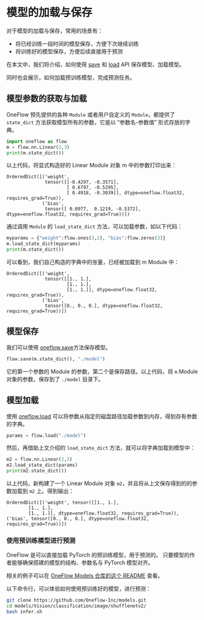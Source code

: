 # 模型的加载与保存

对于模型的加载与保存，常用的场景有：

- 将已经训练一段时间的模型保存，方便下次继续训练
- 将训练好的模型保存，方便后续直接用于预测

在本文中，我们将介绍，如何使用 [save](https://oneflow.readthedocs.io/en/v0.8.1/generated/oneflow.save.html) 和 [load](https://oneflow.readthedocs.io/en/v0.8.1/generated/oneflow.load.html) API 保存模型、加载模型。

同时也会展示，如何加载预训练模型，完成预测任务。

## 模型参数的获取与加载

OneFlow 预先提供的各种 `Module` 或者用户自定义的 `Module`，都提供了 `state_dict` 方法获取模型所有的参数，它是以 “参数名-参数值” 形式存放的字典。

```python
import oneflow as flow
m = flow.nn.Linear(2,3)
print(m.state_dict())
```

以上代码，将显式构造好的 Linear Module 对象 m 中的参数打印出来：

```text
OrderedDict([('weight',
              tensor([[-0.4297, -0.3571],
                      [ 0.6797, -0.5295],
                      [ 0.4918, -0.3039]], dtype=oneflow.float32, requires_grad=True)),
             ('bias',
              tensor([ 0.0977,  0.1219, -0.5372], dtype=oneflow.float32, requires_grad=True))])
```

通过调用 `Module` 的 `load_state_dict` 方法，可以加载参数，如以下代码：

```python
myparams = {"weight":flow.ones(3,2), "bias":flow.zeros(3)}
m.load_state_dict(myparams)
print(m.state_dict())
```

可以看到，我们自己构造的字典中的张量，已经被加载到 m Module 中：

```text
OrderedDict([('weight',
              tensor([[1., 1.],
                      [1., 1.],
                      [1., 1.]], dtype=oneflow.float32, requires_grad=True)),
             ('bias',
              tensor([0., 0., 0.], dtype=oneflow.float32, requires_grad=True))])
```

## 模型保存

我们可以使用 [oneflow.save](https://oneflow.readthedocs.io/en/v0.8.1/generated/oneflow.save.html)方法保存模型。

```python
flow.save(m.state_dict(), "./model")
```

它的第一个参数的 Module 的参数，第二个是保存路径。以上代码，将 `m` Module 对象的参数，保存到了 `./model` 目录下。

## 模型加载

使用 [oneflow.load](https://oneflow.readthedocs.io/en/v0.8.1/generated/oneflow.load.html) 可以将参数从指定的磁盘路径加载参数到内存，得到存有参数的字典。

```python
params = flow.load("./model")
```

然后，再借助上文介绍的 `load_state_dict` 方法，就可以将字典加载到模型中：

```python
m2 = flow.nn.Linear(2,3)
m2.load_state_dict(params)
print(m2.state_dict())
```

以上代码，新构建了一个 Linear Module 对象 `m2`，并且将从上文保存得到的的参数加载到 `m2` 上。得到输出：

```text
OrderedDict([('weight', tensor([[1., 1.],
        [1., 1.],
        [1., 1.]], dtype=oneflow.float32, requires_grad=True)), ('bias', tensor([0., 0., 0.], dtype=oneflow.float32, requires_grad=True))])
```

### 使用预训练模型进行预测

OneFlow 是可以直接加载 PyTorch 的预训练模型，用于预测的。
只要模型的作者能够确保搭建的模型的结构、参数名与 PyTorch 模型对齐。

相关的例子可以在 [OneFlow Models 仓库的这个 README](https://github.com/Oneflow-Inc/models/blob/main/README_zh-CN.md) 查看。

以下命令行，可以体验如何使用预训练好的模型，进行预测：

```bash
git clone https://github.com/Oneflow-Inc/models.git
cd models/Vision/classification/image/shufflenetv2/
bash infer.sh
```
